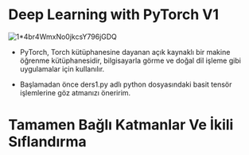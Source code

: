 # Deep Learning with PyTorch V1

![1*4br4WmxNo0jkcsY796jGDQ](https://user-images.githubusercontent.com/54184905/79643126-1251de00-81aa-11ea-9718-fd829777e4d6.jpeg)

* PyTorch, Torch kütüphanesine dayanan açık kaynaklı bir makine öğrenme kütüphanesidir, bilgisayarla görme ve doğal dil işleme gibi uygulamalar için kullanılır.

* Başlamadan önce ders1.py adlı python dosyasındaki basit tensör işlemlerine göz atmanızı öneririm.

# Tamamen Bağlı Katmanlar Ve İkili Sıflandırma
